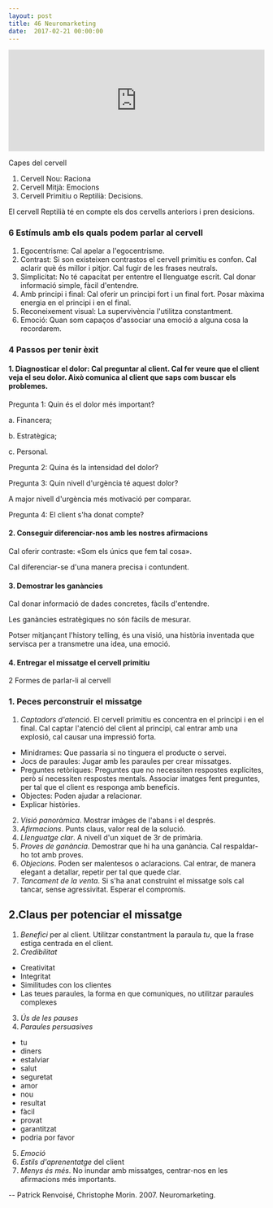 ```yaml
---
layout: post
title: 46 Neuromarketing
date:  2017-02-21 00:00:00
---
```



<iframe width="100%" height="200" frameborder="0" allowfullscreen="" scrolling="no" src="http://www.ivoox.com/player_ej_12417529_2_1.html?data=kpehk5yZdpqhhpywj5WVaZS1k5eSlaaXd46ZmKiak5KJe6Shkpqdj4qbh46llpKSmaiRaZOnkZehjYqpdoaskYqmlZCyqdbm0NLO1NDJuMriyJKSmaiRsMrW09Tg0sbWpcbh0dfS0MnJqNDmxtiah5yncZE.&"></iframe>


Capes del cervell

1. Cervell Nou: Raciona
2. Cervell Mitjà: Emocions
3. Cervell Primitiu o Reptilià: Decisions.

El cervell Reptilià té en compte els dos cervells anteriors i pren desicions.

### 6 Estímuls amb els quals podem parlar al cervell

1. Egocentrisme: Cal apelar a l'egocentrisme.
2. Contrast: Si son existeixen contrastos el cervell primitiu es confon. Cal aclarir què és millor i pitjor. Cal fugir de les frases neutrals.
3. Simplicitat: No té capacitat per ententre el llenguatge escrit. Cal donar informació simple, fàcil d'entendre.
4. Amb principi i final: Cal oferir un principi fort i un final fort. Posar màxima energia en el principi i en el final.
5. Reconeixement visual: La supervivència l'utilitza constantment.
6. Emoció: Quan som capaços d'associar una emoció a alguna cosa la recordarem.

### 4 Passos per tenir èxit

#### 1. Diagnosticar el dolor: Cal preguntar al client. Cal fer veure que el client veja el seu dolor. Això comunica al client que saps com buscar els problemes.

Pregunta 1: Quin és el dolor més important?

a. Financera;

b. Estratègica;

c. Personal.

Pregunta 2: Quina és la intensidad del dolor?

Pregunta 3: Quin nivell d'urgència té aquest dolor?

A major nivell d'urgència més motivació per comparar.

Pregunta 4: El client s'ha donat compte?

#### 2. Conseguir diferenciar-nos amb les nostres afirmacions

Cal oferir contraste: «Som els únics que fem tal cosa».

Cal diferenciar-se d'una manera precisa i contundent.
 
#### 3. Demostrar les ganàncies

Cal donar informació de dades concretes, fàcils d'entendre.

Les ganàncies estratègiques no són fàcils de mesurar.

Potser mitjançant l'history telling, és una visió, una història inventada que servisca per a transmetre una idea, una emoció.

#### 4. Entregar el missatge el cervell primitiu

2 Formes de parlar-li al cervell

### 1. Peces perconstruir el missatge

1. *Captadors d'atenció*. El cervell primitiu es concentra en el principi i en el final. Cal captar l'atenció del client al principi, cal entrar amb una explosió, cal causar una impressió forta.
- Minidrames: Que passaria si no tinguera el producte o servei.
- Jocs de paraules: Jugar amb les paraules per crear missatges.
- Preguntes retòriques: Preguntes que no necessiten respostes explícites, però sí necessiten respostes mentals. Associar imatges fent preguntes, per tal que el client es responga amb beneficis.
- Objectes: Poden ajudar a relacionar.
- Explicar històries.
2. *Visió panoràmica*. Mostrar imàges de l'abans i el després.
3. *Afirmacions*. Punts claus, valor real de la solució.
4. *Llenguatge clar*. A nivell d'un xiquet de 3r de primària.
5. *Proves de ganància*. Demostrar que hi ha una ganància. Cal respaldar-ho tot amb proves.
6. *Objecions*. Poden ser malentesos o aclaracions. Cal entrar, de manera elegant a detallar, repetir per tal que quede clar.
7. *Tancament de la venta*. Si s'ha anat construint el missatge sols cal tancar, sense agressivitat. Esperar el compromís.

## 2.Claus per potenciar el missatge

1. *Benefici* per al client. Utilitzar constantment la paraula *tu*, que la frase estiga centrada en el client.
2. *Credibilitat*
- Creativitat
- Integritat
- Similitudes con los clientes
- Las teues paraules, la forma en que comuniques, no utilitzar paraules complexes
3. *Ús de les pauses*
4. *Paraules persuasives*
- tu
- diners
- estalviar
- salut
- seguretat
- amor
- nou
- resultat
- fàcil
- provat
- garantitzat
- podria por favor
5. *Emoció*
6. *Estils d'aprenentatge* del client
7. *Menys és més*. No inundar amb missatges, centrar-nos en les afirmacions més importants.

-- Patrick Renvoisé, Christophe Morin. 2007. Neuromarketing.
